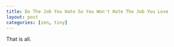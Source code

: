 ```yaml
---
title: Do The Job You Hate So You Won't Hate The Job You Love
layout: post
categories: [zen, tiny]
---
```


That is all.
